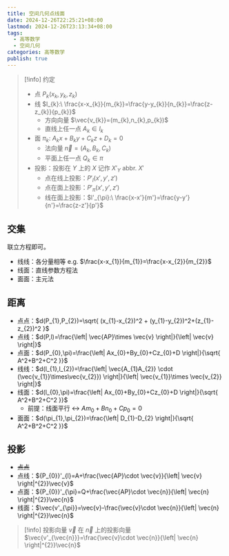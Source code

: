 ```yaml
---
title: 空间几何点线面
date: 2024-12-26T22:25:21+08:00
lastmod: 2024-12-26T23:13:34+08:00
tags:
  - 高等数学
  - 空间几何
categories: 高等数学
publish: true
---
```


>[!info] 约定
>+ 点 $P_{k}(x_{k},y_{k},z_{k})$
>+ 线 $l_{k}:\  \frac{x-x_{k}}{m_{k}}=\frac{y-y_{k}}{n_{k}}=\frac{z-z_{k}}{p_{k}}$
>	+ 方向向量 $\vec{v_{k}}=(m_{k},n_{k},p_{k})$
>	+ 直线上任一点 $A_{k} \in l_{k}$
>+ 面 $\pi_{k}:\ A_{k}x+B_{k}y+C_{k}z+D_{k}=0$
>	+ 法向量 $\vec{n}=(A_{k},B_{k},C_{k})$
>	+ 平面上任一点 $Q_{k} \in \pi$
>+ 投影：投影在 $Y$ 上的 $X$ 记作 $X'_{Y}$ abbr. $X'$
>	+ 点在线上投影：$P'_{l}(x',y',z')$
>	+ 点在面上投影：$P'_{\pi}(x',y',z')$
>	+ 线在面上投影：$l'_{\pi}:\ \frac{x-x'}{m'}=\frac{y-y'}{n'}=\frac{z-z'}{p'}$

## 交集

联立方程即可。
+ 线线：各分量相等 e.g. $\frac{x-x_{1}}{m_{1}}=\frac{x-x_{2}}{m_{2}}$
+ 线面：直线参数方程法
+ 面面：主元法
## 距离

+ 点点：$d(P_{1},P_{2})=\sqrt{ (x_{1}-x_{2})^2 + (y_{1}-y_{2})^2+(z_{1}-z_{2})^2 }$
+ 点线：$d(P,l)=\frac{\left| \vec{AP}\times \vec{v} \right|}{\left| \vec{v} \right|}$
+ 点面：$d(P_{0},\pi)=\frac{\left| Ax_{0}+By_{0}+Cz_{0}+D \right|}{\sqrt{ A^2+B^2+C^2 }}$
+ 线线：$d(l_{1},l_{2})=\frac{\left| \vec{A_{1}A_{2}} \cdot (\vec{v_{1}}\times\vec{v_{2}}) \right|}{\left| \vec{v_{1}}\times  \vec{v_{2}} \right|}$
+ 线面：$d(l_{0},\pi)=\frac{\left| Ax_{0}+By_{0}+Cz_{0}+D \right|}{\sqrt{ A^2+B^2+C^2 }}$
	+ 前提：线面平行 $\leftrightarrow$ $Am_{0}+Bn_{0}+Cp_{0}=0$
+ 面面：$d(\pi_{1},\pi_{2})=\frac{\left| D_{1}-D_{2} \right|}{\sqrt{ A^2+B^2+C^2 }}$

## 投影

+ ~~点点~~
+ 点线：${P_{0}}'_{l}=A+\frac{\vec{AP}\cdot \vec{v}}{\left| \vec{v} \right|^{2}}\vec{v}$
+ 点面：${P_{0}}'_{\pi}=Q+\frac{\vec{AP}\cdot \vec{n}}{\left| \vec{n} \right|^{2}}\vec{n}$
+ 线面：$\vec{v'_{\pi}}=\vec{v}-\frac{\vec{v}\cdot \vec{n}}{\left| \vec{n} \right|^{2}}\vec{n}$

>[!info] 投影向量
>$\vec{v}$ 在 $\vec{n}$ 上的投影向量 $\vec{v'_{\vec{n}}}=\frac{\vec{v}\cdot \vec{n}}{\left| \vec{n} \right|^{2}}\vec{n}$

